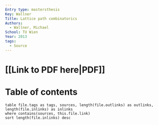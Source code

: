 ```yaml
---
Entry type: mastersthesis
Key: Wallner
Title: Lattice path combinatorics
Authors:
  - Wallner, Michael
School: TU Wien
Year: 2013
tags:
  - Source
---
```


# [[Link to PDF here|PDF]]

# Table of contents


```dataview 
table file.tags as tags, sources, length(file.outlinks) as outlinks, length(file.inlinks) as inlinks
where contains(sources, this.file.link)
sort length(file.inlinks) desc
```
